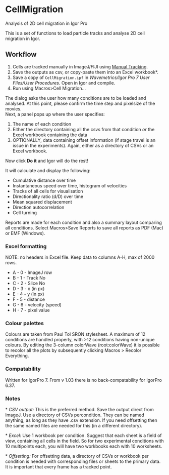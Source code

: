 # CellMigration
Analysis of 2D cell migration in Igor Pro

This is a set of functions to load particle tracks and analyse 2D cell migration in Igor.

Workflow
--------

1. Cells are tracked manually in ImageJ/FIJI using [Manual Tracking](http://rsbweb.nih.gov/ij/plugins/track/track.html).
2. Save the outputs as csv, or copy-paste them into an Excel workbook*.
3. Save a copy of `CellMigration.ipf` in *Wavemetrics/Igor Pro 7 User Files/User Procedures*. Open in Igor and compile.
4. Run using Macros>Cell Migration...

The dialog asks the user how many conditions are to be loaded and analysed. At this point, please confirm the time step and pixelsize of the movies.<br />
Next, a panel pops up where the user specifies:

1. The name of each condition
2. Either the directory containing all the csvs from that condition *or* the Excel workbook containing the data
3. OPTIONALLY, data containing offset information (if stage travel is an issue in the experiments). Again, either as a directory of CSVs or an Excel workbook.<br />

Now click **Do it** and Igor will do the rest!

It will calculate and display the following:

* Cumulative distance over time
* Instantaneous speed over time, histogram of velocities
* Tracks of all cells for visualisation
* Directionality ratio (d/D) over time
* Mean squared displacement
* Direction autocorrelation
* Cell turning

Reports are made for each condition and also a summary layout comparing all conditions. Select Macros>Save Reports to save all reports as PDF (Mac) or EMF (Windows).

### Excel formatting

NOTE: no headers in Excel file. Keep data to columns A-H, max of 2000 rows.

* A - 0 - ImageJ row
* B - 1 - Track No
* C - 2 - Slice No
* D - 3 - x (in px)
* E - 4 - y (in px)
* F - 5 - distance
* G - 6 - velocity (speed)
* H - 7 - pixel value

### Colour palettes
Colours are taken from Paul Tol SRON stylesheet. A maximum of 12 conditions are handled properly, with >12 conditions having non-unique colours. By editing the 3-column colorWave (root:colorWave) it is possible to recolor all the plots by subsequently clicking Macros > Recolor Everything.

### Compatability
Written for IgorPro 7. From v 1.03 there is no back-compatability for IgorPro 6.37.

### Notes
\* *CSV output:* This is the preferred method. Save the output direct from ImageJ. Use a directory of CSVs percondition. They can be named anything, as long as they have .csv extension. If you need offsetting then the same named files are needed for this (in a different directory).

\*  *Excel:* Use 1 workbook per condition. Suggest that each sheet is a field of view, containing all cells in the field. So for two experimental conditions with 10 multipoints each, you will have two workbooks each with 10 worksheets.

\*  *Offsetting:* For offsetting data, a directory of CSVs or workbook per condition is needed with corresponding files or sheets to the primary data. It is important that every frame has a tracked point.